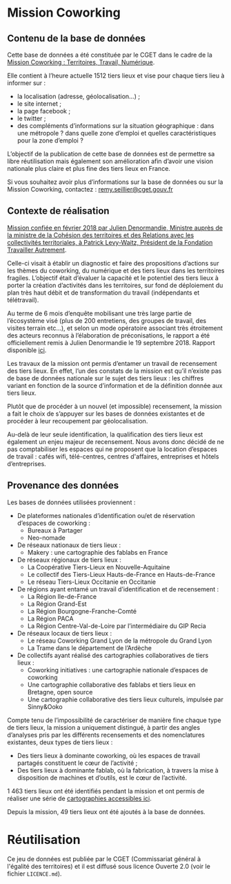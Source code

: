 # Mission Coworking

## Contenu de la base de données

Cette base de données a été constituée par le CGET dans le cadre de la [Mission Coworking : Territoires, Travail, Numérique](https://www.cget.gouv.fr/actualites/l-etat-s-engage-pour-soutenir-et-accelerer-la-dynamique-des-tiers-lieux-dans-les-territoires).

Elle contient à l’heure actuelle 1512 tiers lieux et vise pour chaque tiers lieu à informer sur :

- la localisation (adresse, géolocalisation…) ;
- le site internet ;
- la page facebook ;
- le twitter ;
- des compléments d’informations sur la situation géographique : dans une métropole ? dans quelle zone d’emploi et quelles caractéristiques pour la zone d’emploi ?

L’objectif de la publication de cette base de données est de permettre sa libre réutilisation mais également son amélioration afin d’avoir une vision nationale plus claire et plus fine des tiers lieux en France.

Si vous souhaitez avoir plus d’informations sur la base de données ou sur la Mission Coworking, contactez : remy.seillier@cget.gouv.fr

## Contexte de réalisation

[Mission confiée en février 2018 par Julien Denormandie, Ministre auprès de la ministre de la Cohésion des territoires et des Relations avec les collectivités territoriales, à Patrick Levy-Waitz, Président de la Fondation Travailler Autrement](http://www.cohesion-territoires.gouv.fr/lancement-de-la-mission-coworking-afin-d-identifier-les-modeles-les-plus-adaptes-aux-territoires).

Celle-ci visait à établir un diagnostic et faire des propositions d’actions sur les thèmes du coworking, du numérique et des tiers lieux dans les territoires fragiles. L’objectif était d’évaluer la capacité et le potentiel des tiers lieux à porter la création d’activités dans les territoires, sur fond de déploiement du plan très haut débit et de transformation du travail (indépendants et télétravail).

Au terme de 6 mois d’enquête mobilisant une très large partie de l’écosystème visé (plus de 200 entretiens, des groupes de travail, des visites terrain etc…), et selon un mode opératoire associant très étroitement des acteurs reconnus à l’élaboration de préconisations, le rapport a été officiellement remis à Julien Denormandie le 19 septembre 2018. Rapport disponible [ici](https://www.cget.gouv.fr/actualites/l-etat-s-engage-pour-soutenir-et-accelerer-la-dynamique-des-tiers-lieux-dans-les-territoires ).

Les travaux de la mission ont permis d’entamer un travail de recensement des tiers lieux. En effet, l’un des constats de la mission est qu’il n’existe pas de base de données nationale sur le sujet des tiers lieux : les chiffres variant en fonction de la source d’information et de la définition donnée aux tiers lieux.

Plutôt que de procéder à un nouvel (et impossible) recensement, la mission a fait le choix de s’appuyer sur les bases de données existantes et de procéder à leur recoupement par géolocalisation.

Au-delà de leur seule identification, la qualification des tiers lieux est également un enjeu majeur de recensement. Nous avons donc décidé de ne pas comptabiliser les espaces qui ne proposent que la location d’espaces de travail : cafés wifi, télé-centres, centres d'affaires, entreprises et hôtels d’entreprises.

## Provenance des données

Les bases de données utilisées proviennent :

- De plateformes nationales d’identification ou/et de réservation d’espaces de coworking : 
  - Bureaux à Partager 
  - Neo-nomade
- De réseaux nationaux de tiers lieux :
  - Makery : une cartographie des fablabs en France
- De réseaux régionaux de tiers lieux : 
  - La Coopérative Tiers-Lieux en Nouvelle-Aquitaine
  - Le collectif des Tiers-Lieux Hauts-de-France en Hauts-de-France
  - Le réseau Tiers-Lieux Occitanie en Occitanie
- De régions ayant entamé un travail d’identification et de recensement :
  - La Région Ile-de-France
  - La Région Grand-Est 
  - La Région Bourgogne-Franche-Comté
  - La Région PACA 
  - La Région Centre-Val-de-Loire par l’intermédiaire du GIP Recia
- De réseaux locaux de tiers lieux :
  - Le réseau Coworking Grand Lyon de la métropole du Grand Lyon
  - La Trame dans le département de l’Ardèche 
- De collectifs ayant réalisé des cartographies collaboratives de tiers lieux :
  - Coworking initiatives : une cartographie nationale d’espaces de coworking
  - Une cartographie collaborative des fablabs et tiers lieux en Bretagne, open source
  - Une cartographie collaborative des tiers lieux culturels, impulsée par Sinny&Ooko

Compte tenu de l’impossibilité de caractériser de manière fine chaque type de tiers lieux, la mission a uniquement distingué, à partir des angles d’analyses pris par les différents recensements et des nomenclatures existantes, deux types de tiers lieux :

- Des tiers lieux à dominante coworking, où les espaces de travail
  partagés constituent le cœur de l’activité ;
- Des tiers lieux à dominante fablab, où la fabrication, à travers la mise à disposition de machines et d’outils, est le cœur de l’activité.

1 463 tiers lieux ont été identifiés pendant la mission et ont permis de réaliser une série de [cartographies accessibles ici](https://cartotheque.cget.gouv.fr/cartes?filters%5Bquery%5D=&filters%5Bserie%5D%5BSerie%5D%5B3%5D=field.Serie%3Ar%22Rapport+de+la+Mission+coworking%22&current_page=1&category=&page_size=20&query=).

Depuis la mission, 49 tiers lieux ont été ajoutés à la base de données.

# Réutilisation

Ce jeu de données est publiée par le CGET (Commissariat général à l'égalité des territoires) et il est diffusé sous licence Ouverte 2.0 (voir le fichier `LICENCE.md`).
